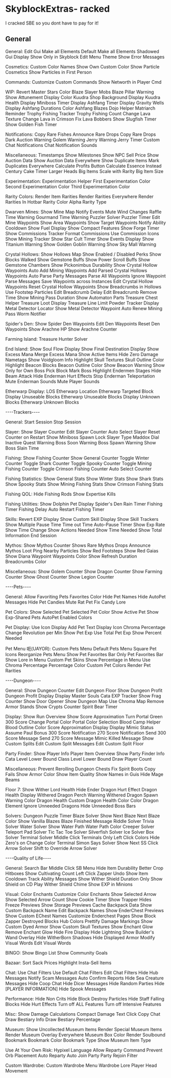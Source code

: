 # SkyblockExtras- racked

I cracked SBE so you dont have to pay for it!

General
----

General: Edit Gui Make all Elements Default Make all Elements Shadowed Gui Display Show Only in Skyblock Edit Menu Theme Show Error Messages

Cosmetics: Custom Color Names Show Own Custom Color Show Particle Cosmetics Show Particles in First Person

Commands: Customize Custom Commands Show Networth in Player Cmd

WIP: Revert Master Stars Color Blaze Slayer Mobs Blaze Pillar Warning Show Attunement Display Color Kuudra Shop Background Display Kuudra Health Display Miniboss Timer Display Ashfang Timer Display Gravity Wells Display Ashfang Durations Color Ashfang Blazes Dojo Helper Matriarch Reminder Trophy Fishing Tracker Trophy Fishing Count Change Lava Texture Change Lava in Crimson Fix Lava Bobbers Show Slugfish Timer Show Golden Fish Timer

Notifications: Copy Rare Fishes Announce Rare Drops Copy Rare Drops Dark Auction Warning Golem Warning Jerry Warning Jerry Timer Custom Chat Notifications Chat Notification Sounds

Miscellaneous: Timestamps Show Milestones Show NPC Sell Price Show Auction Data Show Auction Data Everywhere Show Duplicate Items Mark Duplicates Everywhere Calculate Profits Button Calculate Essence Instead Century Cake Timer Larger Heads Big Items Scale with Rarity Big Item Size

Experimentation: Experimentation Helper First Experimentation Color Second Experimentation Color Third Experimentation Color

Rarity Colors: Render Item Rarities Render Rarities Everywhere Render Rarities In Hotbar Rarity Color Alpha Rarity Type

Dwarven Mines: Show Mine Map Notify Events Mute Wind Changes Raffle Time Warning Gourmand Time Warning Puzzler Solver Puzzler Timer Edit Mine Waypoints Show Area Waypoints Show Target Waypoints Notify Ability Cooldown Show Fuel Display Show Compact Features Show Forge Timer Show Commissions Tracker Format Commissions Use Commission Icons Show Mining Tracker Show Star Cult Timer Show Events Display Show Titanium Warning Show Golden Goblin Warning Show Sky Mall Warning

Crystal Hollows: Show Hollows Map Show Enabled / Disabled Perks Show Blocks Walked Show Gemstone Buffs Show Power Scroll Buffs Show Gemstone Chambers Show Pickonimbus Durability Show Crystal Hollow Waypoints Auto Add Mining Waypoints Add Parsed Crystal Hollows Waypoints Auto Parse Party Messages Parse All Waypoints Ignore Waypoint Parse Messages Save Waypoints across Instances Edit Crystal Hollow Waypoints Reset Crystal Hollow Waypoints Show Breadcrumbs in Hollows Use Footstep Particles Edit Breadcrumb Delay Edit Breadcrumb Remove Time Show Mining Pass Duration Show Automaton Parts Treasure Chest Helper Treasure Loot Display Treasure Line Limit Powder Tracker Display Metal Detector Locator Show Metal Detector Waypoint Auto Renew Mining Pass Worm Notifier

Spider's Den: Show Spider Den Waypoints Edit Den Waypoints Reset Den Waypoints Show Arachne HP Show Arachne Counter

Farming Island: Treasure Hunter Solver

End Island: Show Soul Flow Display Show Final Destination Display Show Excess Mana Merge Excess Mana Show Active Items Hide Zero Damage Nametags Show Voidgloom Info Highlight Skull Textures Skull Outline Color Highlight Beacon Blocks Beacon Outline Color Show Beacon Warning Show Only for Own Boss Pick Block Mark Boss Highlight Endermen Stages Hide Beam Attack Hide Enderman Hurt Effects Stop Enderman Teleportation Mute Enderman Sounds Mute Player Sounds

Etherwarp Display: LOS Etherwarp Location Etherwarp Targeted Block Display Unuseable Blocks Etherwarp Unuseable Blocks Display Unknown Blocks Etherwarp Unknown Blocks

----Trackers----

General: Start Session Stop Session

Slayer: Show Slayer Counter Edit Slayer Counter Auto Select Slayer Reset Counter on Restart Show Miniboss Spawn Lock Slayer Type Maddox Dial Inactive Quest Warning Boss Soon Warning Boss Spawn Warning Show Boss Slain Time

Fishing: Show Fishing Counter Show General Counter Toggle Winter Counter Toggle Shark Counter Toggle Spooky Counter Toggle Mining Fishing Counter Toggle Crimson Fishing Counter Auto Select Counter

Fishing Statistics: Show General Stats Show Winter Stats Show Shark Stats Show Spooky Stats Show Mining Fishing Stats Show Crimson Fishing Stats

Fishing QOL: Hide Fishing Rods Show Expertise Kills

Fishing Utilities: Show Dolphin Pet Display Spider's Den Rain Timer Fishing Timer Fishing Delay Auto Restart Fishing Timer

Skills: Revert EXP Display Show Custom Skill Display Show Skill Trackers Show Multiple Pause Time Time out Time Auto-Pause Timer Show Exp Rate Show Time Change Show Actions Needed Show Time Needed Show Total Information End Session

Mythos: Show Mythos Counter Shows Rare Mythos Drops Announce Mythos Loot Ping Nearby Particles Show Red Footsteps Show Red Gaias Show Diana Waypoint Waypoints Color Show Refresh Duration Breadcrumbs Color

Miscellaneous: Show Golem Counter Show Dragon Counter Show Farming Counter Show Ghost Counter Show Legion Counter

----Pets----

General: Allow Favoriting Pets Favorites Color Hide Pet Names Hide AutoPet Messages Hide Pet Candies Mute Rat Pet Fix Candy Lore

Pet Colors: Show Selected Pet Selected Pet Color Show Active Pet Show Exp-Shared Pets AutoPet Enabled Colors

Pet Display: Use Icon Display Add Pet Text Display Icon Chroma Percentage Change Revolution per Min Show Pet Exp Use Total Pet Exp Show Percent Needed

Pet Menu 呃(UAYOR): Custom Pets Menu Default Pets Menu Square Pet Icons Reorganize Pets Menu Show Pet Favorites Bar Only Pet Favorites Bar Show Lore in Menu Custom Pet Skins Show Percentage in Menu Use Chroma Percentage Percentage Color Custom Pet Colors Render Pet Rarities

----Dungeon----

General: Show Dungeon Counter Edit Dungeon Floor Show Dungeon Profit Dungeon Profit Display Display Master Souls Cata EXP Tracker Show Frag Counter Show Door Opener Show Dungeon Map Use Chroma Map Remove Armor Stands Show Crypts Counter Spirit Bear Timer

Display: Show Run Overview Show Score Approximation Turn Portal Green 300 Score Change Portal Color Portal Color Selection Blood Camp Helper Blood Outline Color Score Approximation Display Display Mimic Status Assume Paul Bonus 300 Score Notification 270 Score Notification Send 300 Score Message Send 270 Score Message Mimic Killed Message Show Custom Splits Edit Custom Split Messages Edit Custom Split Floor

Party Finder: Show Player Info Player Item Overview Show Party Finder Info Cata Level Lower Bound Class Level Lower Bound Draw Player Count

Miscellaneous: Prevent Rerolling Dungeon Chests Fix Spirit Boots Copy Fails Show Armor Color Show Item Quality Show Names in Guis Hide Mage Beams

Floor 7: Show Wither Lord Health Hide Ender Dragon Hurt Effect Dragon Health Display Withered Dragon Perch Warning Withered Dragon Spawn Warning Color Dragon Health Custom Dragon Health Color Color Dragon Element Ignore Unneeded Dragons Hide Unneeded Boss Bars

Solvers: Dungeon Puzzle Timer Blaze Solver Show Next Blaze Next Blaze Color Show Vanilla Blazes Blaze Finished Message Riddle Solver Trivia Solver Water Solver Show Water Path Water Path Color Creeper Solver Teleport Pad Solver Tic Tac Toe Solver Silverfish Solver Ice Solver Box Solver Terminal Solver Middle Click Terminals Only Left Click Colors Hide Zero's on Change Color Terminal Simon Says Solver Show Next SS Click Arrow Solver Shift to Override Arrow Solver

----Quality of Life----

General: Search Bar Middle Click SB Menu Hide Item Durability Better Crop Hitboxes Show Cultivating Count Left Click Zapper Undo Show Item Cooldown Track Ability Messages Show Wither Shield Duration Only Show Shield on CD Play Wither Shield Chime Show EXP in Minions

Visual: Color Enchants Customize Color Enchants Show Selected Arrow Show Selected Arrow Count Show Cookie Timer Show Trapper Hides Freeze Previews Show Storage Previews Cache Backpack Data Show Custom Backpack Name Edit Backpack Names Show EnderChest Previews Show Custom EChest Names Customize Enderchest Pages Show Block Zapper Destroyed Blocks Hub Colors Prettify Damage Markings Show Custom Dyed Armor Show Custom Skull Textures Show Enchant Glow Remove Enchant Glow Hide Fire Display Hide Lightning Show Builder's Wand Overlay Hide WitherBorn Shadows Hide Displayed Armor Modify Visual Words Edit Visual Words

BINGO: Show Bingo List Show Community Goals

Bazaar: Sort Sack Prices Highlight Insta-Sell Items

Chat: Use Chat Filters Use Default Chat Filters Edit Chat Filters Hide Hub Messages Notify Scam Messages Auto Confirm Reports Hide Sea Creature Messages Hide Coop Chat Hide Dicer Messages Hide Random Parties Hide [PLAYER INFORMATION] Hide Spook Messages

Performance: Hide Non Crits Hide Block Destroy Particles Hide Staff Falling Blocks Hide Hurt Effects Turn off ALL Features Turn off Intensive Features

Misc: Show Damage Calculations Compact Damage Text Click Copy Chat Draw Bestiary Info Draw Bestiary Percentage

Museum: Show Uncollected Museum Items Render Special Museum Items Render Museum Overlay Everywhere Museum Box Color Render Soulbound Bookmark Bookmark Color Bookmark Type Show Museum Item Type

Use At Your Own Risk: Hypixel Language Allow Reparty Command Prevent Orb Placement Auto Reparty Auto Join Party Party Rejoin Filter

Custom Wardrobe: Custom Wardrobe Menu Wardrobe Lore Player Head Movement
